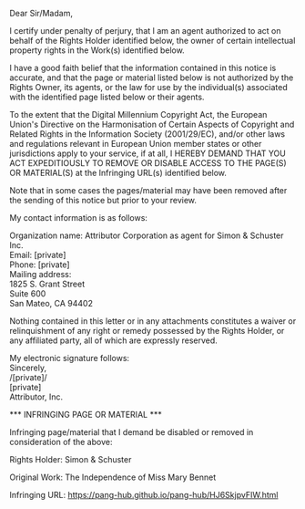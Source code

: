 Dear Sir/Madam,

I certify under penalty of perjury, that I am an agent authorized to act on behalf of the Rights Holder identified below, the owner of certain intellectual property rights in the Work(s) identified below.

I have a good faith belief that the information contained in this notice is accurate, and that the page or material listed below is not authorized by the Rights Owner, its agents, or the law for use by the individual(s) associated with the identified page listed below or their agents.

To the extent that the Digital Millennium Copyright Act, the European Union's Directive on the Harmonisation of Certain Aspects of Copyright and Related Rights in the Information Society (2001/29/EC), and/or other laws and regulations relevant in European Union member states or other jurisdictions apply to your service, if at all, I HEREBY DEMAND THAT YOU ACT EXPEDITIOUSLY TO REMOVE OR DISABLE ACCESS TO THE PAGE(S) OR MATERIAL(S) at the Infringing URL(s) identified below.

Note that in some cases the pages/material may have been removed after the sending of this notice but prior to your review.

My contact information is as follows:

Organization name: Attributor Corporation as agent for Simon & Schuster Inc.  
Email: [private]  
Phone: [private]  
Mailing address:  
1825 S. Grant Street  
Suite 600  
San Mateo, CA 94402  

Nothing contained in this letter or in any attachments constitutes a waiver or relinquishment of any right or remedy possessed by the Rights Holder, or any affiliated party, all of which are expressly reserved.

My electronic signature follows:  
Sincerely,  
/[private]/   
[private]  
Attributor, Inc.  

*** INFRINGING PAGE OR MATERIAL ***

Infringing page/material that I demand be disabled or removed in consideration of the above:

Rights Holder: Simon & Schuster

Original Work: The Independence of Miss Mary Bennet

Infringing URL: https://pang-hub.github.io/pang-hub/HJ6SkjpvFIW.html
